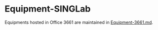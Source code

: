 # Equipment-SINGLab

Equipments hosted in Office 3661 are maintained in [Equipment-3661.md](https://github.com/HKUST-SING/Equipment-SINGLab/Equipment-3661.md).
